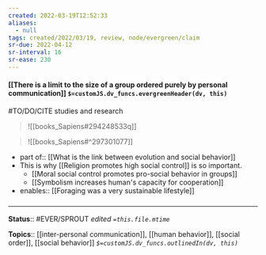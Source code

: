 ```yaml
---
created: 2022-03-19T12:52:33 
aliases:
  - null
tags: created/2022/03/19, review, node/evergreen/claim
sr-due: 2022-04-12
sr-interval: 16
sr-ease: 230
---
```


#### [[There is a limit to the size of a group ordered purely by personal communication]] `$=customJS.dv_funcs.evergreenHeader(dv, this)`

#TO/DO/CITE studies and research

> ![[books_Sapiens#294248533q]]


> ![[books_Sapiens#^297301077]]

- part of:: [[What is the link between evolution and social behavior]]
- This is why [[Religion promotes high social control]] is so important.
	- [[Moral social control promotes pro-social behavior in groups]]
	- [[Symbolism increases human's capacity for cooperation]]
- enables:: [[Foraging was a very sustainable lifestyle]]

### <hr class="footnote"/>

**Status**:: #EVER/SPROUT
*edited `=this.file.mtime`*

**Topics**:: [[inter-personal communication]], [[human behavior]], [[social order]], [[social behavior]]
*`$=customJS.dv_funcs.outlinedIn(dv, this)`*
